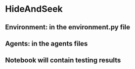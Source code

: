 # HideAndSeek

## Environment: in the environment.py file
## Agents: in the agents files

## Notebook will contain testing results
